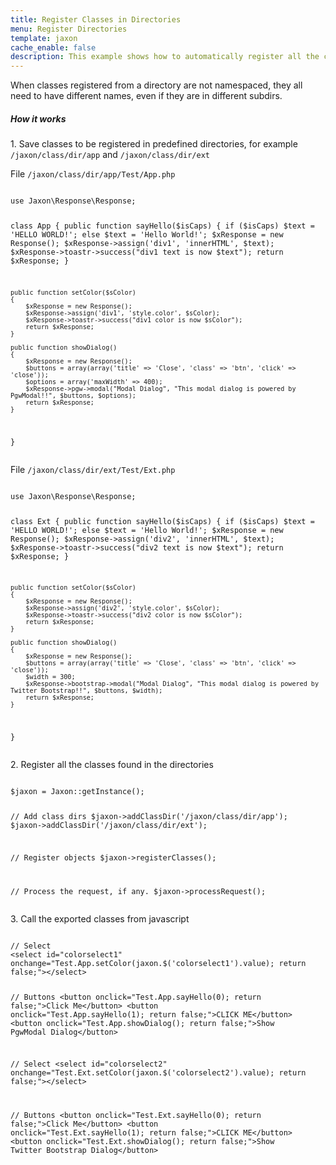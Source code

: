 ```yaml
---
title: Register Classes in Directories
menu: Register Directories
template: jaxon
cache_enable: false
description: This example shows how to automatically register all the classes in a set of directories.
---
```


<div class="row">
When classes registered from a directory are not namespaced, they all need to have different names, even if they are in different subdirs.
</div>

<div class="row">
    <h5>How it works</h5>

<p>1. Save classes to be registered in predefined directories, for example <code>/jaxon/class/dir/app</code> and <code>/jaxon/class/dir/ext</code></p>
<p>File <code>/jaxon/class/dir/app/Test/App.php</code></p>
<pre><code class="language-php">
use Jaxon\Response\Response;

class App
{
    public function sayHello($isCaps)
    {
        if ($isCaps)
            $text = 'HELLO WORLD!';
        else
            $text = 'Hello World!';
        $xResponse = new Response();
        $xResponse->assign('div1', 'innerHTML', $text);
        $xResponse->toastr->success("div1 text is now $text");
        return $xResponse;
    }

    public function setColor($sColor)
    {
        $xResponse = new Response();
        $xResponse->assign('div1', 'style.color', $sColor);
        $xResponse->toastr->success("div1 color is now $sColor");
        return $xResponse;
    }

    public function showDialog()
    {
        $xResponse = new Response();
        $buttons = array(array('title' => 'Close', 'class' => 'btn', 'click' => 'close'));
        $options = array('maxWidth' => 400);
        $xResponse->pgw->modal("Modal Dialog", "This modal dialog is powered by PgwModal!!", $buttons, $options);
        return $xResponse;
    }
}
</code></pre>

<p>File <code>/jaxon/class/dir/ext/Test/Ext.php</code></p>
<pre><code class="language-php">
use Jaxon\Response\Response;

class Ext
{
    public function sayHello($isCaps)
    {
        if ($isCaps)
            $text = 'HELLO WORLD!';
        else
            $text = 'Hello World!';
        $xResponse = new Response();
        $xResponse->assign('div2', 'innerHTML', $text);
        $xResponse->toastr->success("div2 text is now $text");
        return $xResponse;
    }

    public function setColor($sColor)
    {
        $xResponse = new Response();
        $xResponse->assign('div2', 'style.color', $sColor);
        $xResponse->toastr->success("div2 color is now $sColor");
        return $xResponse;
    }

    public function showDialog()
    {
        $xResponse = new Response();
        $buttons = array(array('title' => 'Close', 'class' => 'btn', 'click' => 'close'));
        $width = 300;
        $xResponse->bootstrap->modal("Modal Dialog", "This modal dialog is powered by Twitter Bootstrap!!", $buttons, $width);
        return $xResponse;
    }
}
</code></pre>

<p>2. Register all the classes found in the directories</p>
<pre><code class="language-php">
$jaxon = Jaxon::getInstance();

// Add class dirs
$jaxon->addClassDir('/jaxon/class/dir/app');
$jaxon->addClassDir('/jaxon/class/dir/ext');

// Register objects
$jaxon->registerClasses();

// Process the request, if any.
$jaxon->processRequest();
</code></pre>

<p>3. Call the exported classes from javascript</p>
<pre><code class="language-html">
// Select
&lt;select id="colorselect1" onchange="Test.App.setColor(jaxon.$('colorselect1').value); return false;"&gt;&lt;/select&gt;

// Buttons
&lt;button onclick="Test.App.sayHello(0); return false;"&gt;Click Me&lt;/button&gt;
&lt;button onclick="Test.App.sayHello(1); return false;"&gt;CLICK ME&lt;/button&gt;
&lt;button onclick="Test.App.showDialog(); return false;"&gt;Show PgwModal Dialog&lt;/button&gt;

// Select
&lt;select id="colorselect2" onchange="Test.Ext.setColor(jaxon.$('colorselect2').value); return false;"&gt;&lt;/select&gt;

// Buttons
&lt;button onclick="Test.Ext.sayHello(0); return false;"&gt;Click Me&lt;/button&gt;
&lt;button onclick="Test.Ext.sayHello(1); return false;"&gt;CLICK ME&lt;/button&gt;
&lt;button onclick="Test.Ext.showDialog(); return false;"&gt;Show Twitter Bootstrap Dialog&lt;/button&gt;
</code></pre>

</div>
